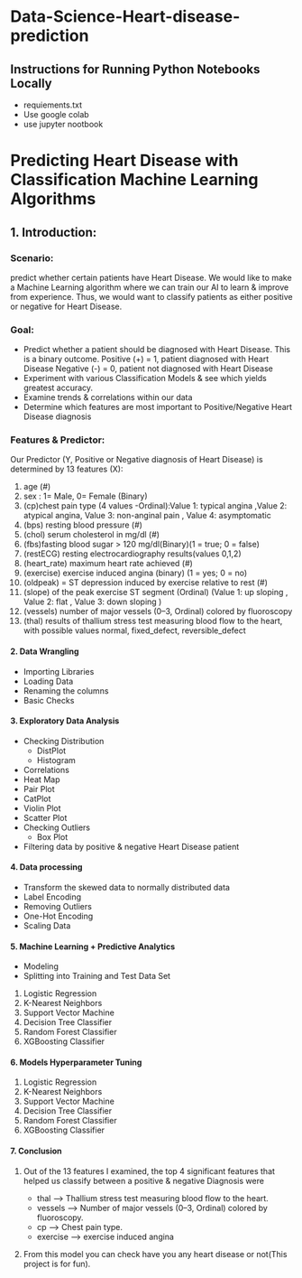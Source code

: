 # Data-Science-Heart-disease-prediction

## Instructions for Running Python Notebooks Locally
- requiements.txt
-  Use google colab
- use jupyter nootbook

#  Predicting Heart Disease with Classification Machine Learning Algorithms

## 1. Introduction:
###  Scenario:
   predict whether certain patients have Heart Disease. We would like to make a Machine Learning algorithm where we can train our AI to learn & improve from experience. Thus, we would want to classify patients as either positive or negative for Heart Disease.
   
### Goal:
- Predict whether a patient should be diagnosed with Heart Disease. This is a binary outcome.
Positive (+) = 1, patient diagnosed with Heart Disease
Negative (-) = 0, patient not diagnosed with Heart Disease
- Experiment with various Classification Models & see which yields greatest accuracy.
- Examine trends & correlations within our data
- Determine which features are most important to Positive/Negative Heart Disease diagnosis

### Features & Predictor:
Our Predictor (Y, Positive or Negative diagnosis of Heart Disease) is determined by 13 features (X):

1. age (#)
2. sex : 1= Male, 0= Female (Binary)
3. (cp)chest pain type (4 values -Ordinal):Value 1: typical angina ,Value 2: atypical angina, Value 3: non-anginal pain , Value 4: asymptomatic
4. (bps) resting blood pressure (#)
5. (chol) serum cholesterol in mg/dl (#)
6. (fbs)fasting blood sugar > 120 mg/dl(Binary)(1 = true; 0 = false)
7. (restECG) resting electrocardiography results(values 0,1,2)
8. (heart_rate) maximum heart rate achieved (#)
9. (exercise) exercise induced angina (binary) (1 = yes; 0 = no)
10. (oldpeak) = ST depression induced by exercise relative to rest (#)
11. (slope) of the peak exercise ST segment (Ordinal) (Value 1: up sloping , Value 2: flat , Value 3: down sloping )
12. (vessels) number of major vessels (0–3, Ordinal) colored by fluoroscopy
13. (thal) results of thallium stress test measuring blood flow to the heart, with possible values normal, fixed_defect, reversible_defect
  
#### 2. Data Wrangling
  - Importing Libraries
  - Loading Data
  - Renaming the columns
  - Basic Checks
  
#### 3. Exploratory Data Analysis
  - Checking Distribution
     - DistPlot
     - Histogram
  - Correlations
  - Heat Map
  - Pair Plot
  - CatPlot
  - Violin Plot
  - Scatter Plot
  - Checking Outliers
     - Box Plot 
  -  Filtering data by positive & negative Heart Disease patient
  
#### 4. Data processing
  - Transform the skewed data to normally distributed data
  - Label Encoding
  - Removing Outliers
  - One-Hot Encoding
  - Scaling Data
  
#### 5. Machine Learning + Predictive Analytics 
   - Modeling 
   - Splitting into Training and Test Data Set
   1. Logistic Regression 
   2. K-Nearest Neighbors
   3. Support Vector Machine 
   4. Decision Tree Classifier
   5. Random Forest Classifier
   6. XGBoosting Classifier

   
#### 6. Models Hyperparameter Tuning
   1. Logistic Regression 
   2. K-Nearest Neighbors
   3. Support Vector Machine 
   4. Decision Tree Classifier
   5. Random Forest Classifier
   6. XGBoosting Classifier
      ‍ ‍ ‍ ‍ ‍ ‍ ‍ ‍ ‍ ‍ ‍ ‍ ‍ ‍ ‍ ‍ ‍ ‍ ‍ ‍ ‍ ‍ ‍ ‍ ‍ ‍ ‍ ‍ ‍ ‍
#### 7. Conclusion

 1. Out of the 13 features I examined, the top 4 significant features that helped us classify between a positive & negative Diagnosis were 
      - thal --> Thallium stress test measuring blood flow to the heart.
      - vessels --> Number of major vessels (0–3, Ordinal) colored by fluoroscopy.
      - cp --> Chest pain type.
      - exercise --> exercise induced angina
      
 2. From this model you can check have you any heart disease or not(This project is for fun).
